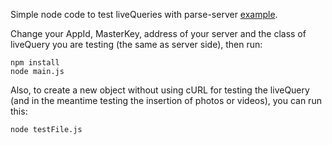 Simple node code to test liveQueries with parse-server <a href="https://github.com/parse-community/parse-server-example">example</a>.

Change your AppId, MasterKey, address of your server and the class of liveQuery you are testing (the same as server side), then run:

````npm install```` <br/>
````node main.js````

Also, to create a new object without using cURL for testing the liveQuery (and in the meantime testing the insertion of photos or videos), you can run this:

````node testFile.js````
